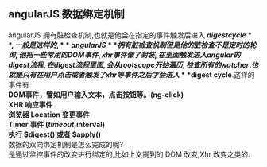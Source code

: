 ## angularJS 数据绑定机制   
angularJS 拥有脏检查机制,也就是他会在指定的事件触发后进入 **$digest cycle**,一般是这样的, **angularJS** 拥有脏检查机制但是他的脏检查不是定时的轮询,他把一些常用的 DOM 事件,xhr 事件做了封装,在里面触发进入 angular 的 digest 流程,在 digest 流程里面,会从 rootscope 开始遍历,检查所有的 watcher.也就是只有在用户点击或者触发了 xhr 等事件之后才会进入 **$digest cycle**.这样的事件有   
**DOM事件，譬如用户输入文本，点击按钮等。(ng-click)**     
**XHR 响应事件**     
**浏览器 Location 变更事件**     
**Timer 事件 ($timeout ,$interval)**     
**执行 $digest() 或者 $apply()**        
数据的双向绑定机制是怎么完成的呢?     
是通过监控事件的改变进行绑定的,比如上文提到的 DOM 改变,Xhr 改变之类的.
   